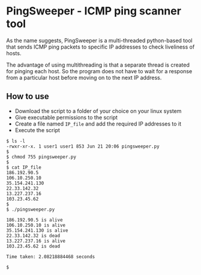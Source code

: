 # PingSweeper - ICMP ping scanner tool

As the name suggests, PingSweeper is a multi-threaded python-based tool that sends ICMP ping packets to specific IP addresses to check liveliness of hosts.

The advantage of using multithreading is that a separate thread is created for pinging each host. So the program does not have to wait for a response from a particular host before moving on to the next IP address.

## How to use

- Download the script to a folder of your choice on your linux system 
- Give executable permissions to the script
- Create a file named ```IP_file``` and add the required IP addresses to it
- Execute the script
```
$ ls -l
-rwxr-xr-x. 1 user1 user1 853 Jun 21 20:06 pingsweeper.py
$
$ chmod 755 pingsweeper.py
$
$ cat IP_file
186.192.90.5
106.10.250.10
35.154.241.130
22.33.142.32
13.227.237.16
103.23.45.62
$
$ ./pingsweeper.py 

186.192.90.5 is alive
106.10.250.10 is alive
35.154.241.130 is alive
22.33.142.32 is dead
13.227.237.16 is alive
103.23.45.62 is dead

Time taken: 2.08218884468 seconds

$ 
```
